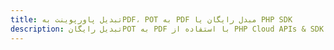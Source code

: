 ---title: تبدیل پاورپوینت بهPDF، POT به PDF مبدل رایگان یا PHP SDKdescription: تبدیل رایگانPOT به PDF با استفاده از PHP Cloud APIs & SDK. همچنین اسناد Microsoft PowerPoint را در Cloud ایجاد، ویرایش و رندر کنید.---